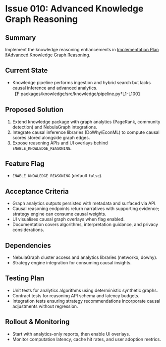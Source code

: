 # Issue 010: Advanced Knowledge Graph Reasoning

## Summary
Implement the knowledge reasoning enhancements in [Implementation Plan §Advanced Knowledge Graph Reasoning](../IMPLEMENTATION_PLAN.md#advanced-knowledge-graph-reasoning).

## Current State
- Knowledge pipeline performs ingestion and hybrid search but lacks causal inference and advanced analytics.【F:packages/knowledge/src/knowledge/pipeline.py†L1-L100】

## Proposed Solution
1. Extend knowledge package with graph analytics (PageRank, community detection) and NebulaGraph integrations.
2. Integrate causal inference libraries (DoWhy/EconML) to compute causal scores stored alongside graph edges.
3. Expose reasoning APIs and UI overlays behind `ENABLE_KNOWLEDGE_REASONING`.

## Feature Flag
- `ENABLE_KNOWLEDGE_REASONING` (default `false`).

## Acceptance Criteria
- Graph analytics outputs persisted with metadata and surfaced via API.
- Causal reasoning endpoints return narratives with supporting evidence; strategy engine can consume causal weights.
- UI visualises causal graph overlays when flag enabled.
- Documentation covers algorithms, interpretation guidance, and privacy considerations.

## Dependencies
- NebulaGraph cluster access and analytics libraries (networkx, dowhy).
- Strategy engine integration for consuming causal insights.

## Testing Plan
- Unit tests for analytics algorithms using deterministic synthetic graphs.
- Contract tests for reasoning API schema and latency budgets.
- Integration tests ensuring strategy recommendations incorporate causal adjustments without regression.

## Rollout & Monitoring
- Start with analytics-only reports, then enable UI overlays.
- Monitor computation latency, cache hit rates, and user adoption metrics.
